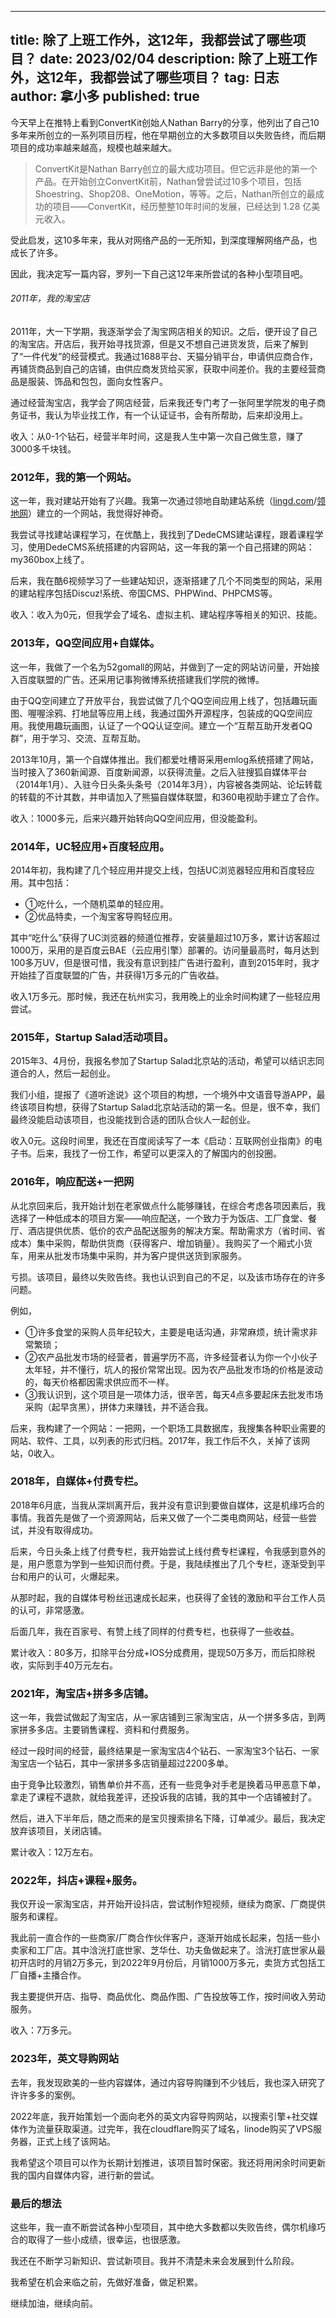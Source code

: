 
--- 
title: 除了上班工作外，这12年，我都尝试了哪些项目？
date: 2023/02/04
description: 除了上班工作外，这12年，我都尝试了哪些项目？
tag: 日志
author: 拿小多
published: true
--- 

今天早上在推特上看到ConvertKit创始人Nathan Barry的分享，他列出了自己10多年来所创立的一系列项目历程，他在早期创立的大多数项目以失败告终，而后期项目的成功率越来越高，规模也越来越大。

> ConvertKit是Nathan Barry创立的最大成功项目。但它远非是他的第一个产品。在开始创立ConvertKit前，Nathan曾尝试过10多个项目，包括Shoestring、Shop208、OneMotion，等等。之后，Nathan所创立的最成功的项目——ConvertKit，经历整整10年时间的发展，已经达到 1.28 亿美元收入。

受此启发，这10多年来，我从对网络产品的一无所知，到深度理解网络产品，也成长了许多。

因此，我决定写一篇内容，罗列一下自己这12年来所尝试的各种小型项目吧。

###### 2011年，我的淘宝店

2011年，大一下学期，我逐渐学会了淘宝网店相关的知识。之后，便开设了自己的淘宝店。开店后，我开始寻找货源，但是又不想自己进货发货，后来了解到了“一件代发”的经营模式。我通过1688平台、天猫分销平台，申请供应商合作，再铺货商品到自己的店铺，由供应商发货给买家，获取中间差价。我的主要经营商品是服装、饰品和包包，面向女性客户。

通过经营淘宝店，我学会了网店经营，后来我还专门考了一张阿里学院发的电子商务证书，我认为毕业找工作，有一个认证证书，会有所帮助，后来却没用上。

收入：从0-1个钻石，经营半年时间，这是我人生中第一次自己做生意，赚了3000多千块钱。

### 2012年，我的第一个网站。

这一年，我对建站开始有了兴趣。我第一次通过领地自助建站系统（[lingd.com](http://www.lingd.com/)/[领地网](http://www.lingw.net/)）建立的一个网站，我觉得好神奇。

我尝试寻找建站课程学习，在优酷上，我找到了DedeCMS建站课程，跟着课程学习，使用DedeCMS系统搭建的内容网站，这一年我的第一个自己搭建的网站：my360box上线了。

后来，我在酷6视频学习了一些建站知识，逐渐搭建了几个不同类型的网站，采用的建站程序包括Discuz!系统、帝国CMS、PHPWind、PHPCMS等。

收入：收入为0元，但我学会了域名、虚拟主机、建站程序等相关的知识、技能。

### 2013年，QQ空间应用+自媒体。

这一年，我做了一个名为52gomall的网站，并做到了一定的网站访问量，开始接入百度联盟的广告。还采用记事狗微博系统搭建我们学院的微博。

由于QQ空间建立了开放平台，我尝试做了几个QQ空间应用上线了，包括趣玩画图、喔喔涂鸦、打地鼠等应用上线，我通过国外开源程序，包装成的QQ空间应用。我使用趣玩画图，认证了一个QQ认证空间。建立一个“互帮互助开发者QQ群”，用于学习、交流、互帮互助。

2013年10月，第一个自媒体推出。我们都爱吐槽哥采用emlog系统搭建了网站，当时接入了360新闻源、百度新闻源，以获得流量。之后入驻搜狐自媒体平台（2014年1月）、入驻今日头条头条号（2014年3月），内容被各类网站、论坛转载的转载的不计其数，并申请加入了熊猫自媒体联盟，和360电视助手建立了合作。

收入：1000多元，后来兴趣开始转向QQ空间应用，但没能盈利。

### 2014年，UC轻应用+百度轻应用。

2014年初，我构建了几个轻应用并提交上线，包括UC浏览器轻应用和百度轻应用。其中包括：

-   ①吃什么，一个随机菜单的轻应用。
-   ②优品特卖，一个淘宝客导购轻应用。

其中“吃什么”获得了UC浏览器的频道位推荐，安装量超过10万多，累计访客超过1000万，采用的是百度云BAE（云应用引擎）部署的。访问量最高时，每月达到100多万UV，但是很可惜，我没有意识到挂广告进行盈利，直到2015年时，我才开始挂了百度联盟的广告，并获得1万多元的广告收益。

收入1万多元。那时候，我还在杭州实习，我用晚上的业余时间构建了一些轻应用尝试。

### 2015年，Startup Salad活动项目。

2015年3、4月份，我报名参加了Startup Salad北京站的活动，希望可以结识志同道合的人，然后一起创业。

我们小组，提报了《道听途说》这个项目的构想，一个境外中文语音导游APP，最终该项目构想，获得了Startup Salad北京站活动的第一名。但是，很不幸，我们最终没能启动该项目，也没能找到合适的团队合伙人一起创业。

收入0元。这段时间里，我还在百度阅读写了一本《启动：互联网创业指南》的电子书。后来，我找了一份工作，希望可以更深入的了解国内的创投圈。

### 2016年，响应配送+一把网

从北京回来后，我开始计划在老家做点什么能够赚钱，在综合考虑各项因素后，我选择了一种低成本的项目方案——响应配送，一个致力于为饭店、工厂食堂、餐厅、酒店提供优质、低价的农产品配送服务的解决方案。帮助需求方（省时间、省成本）集中采购，帮助供货商（获得客户、增加销量）。我购买了一个厢式小货车，用来从批发市场集中采购，并为客户提供送货到家服务。

亏损。该项目，最终以失败告终。我也认识到自己的不足，以及该市场存在的许多问题。

例如，

-   ①许多食堂的采购人员年纪较大，主要是电话沟通，非常麻烦，统计需求非常繁琐；
-   ②农产品批发市场的经营者，普遍学历不高，许多经营者认为你一个小伙子太年轻，并不懂行，坑人的报价常常出现。因为农产品批发市场的价格是波动的，每天价格都因需求供应而不一样。
-   ③我认识到，这个项目是一项体力活，很辛苦，每天4点多要起床去批发市场采购（起早贪黑），拼体力来赚钱，并不适合我。

后来，我构建了一个网站：一把网，一个职场工具数据库，我搜集各种职业需要的网站、软件、工具，以列表的形式归档。2017年，我工作后不久，关掉了该网站，0收入。

### 2018年，自媒体+付费专栏。

2018年6月底，当我从深圳离开后，我并没有意识到要做自媒体，这是机缘巧合的事情。我首先是做了一个资源网站，后来又做了一个二类电商网站，经营一些尝试，并没有取得成功。

后来，今日头条上线了付费专栏，我开始尝试上线付费专栏课程，令我感到意外的是，用户愿意为学到一些知识而付费。于是，我陆续推出了几个专栏，逐渐受到平台和用户的认可，火爆起来。

从那时起，我的自媒体号粉丝迅速成长起来，也获得了金钱的激励和平台工作人员的认可，非常感激。

后面几年，我在百家号、有赞上线了同样的付费专栏，也获得了一些收益。

累计收入：80多万，扣除平台分成+IOS分成费用，提现50万多万，而后扣除税收，实际到手40万元左右。

### 2021年，淘宝店+拼多多店铺。

这一年，我尝试做起了淘宝店，从一家店铺到三家淘宝店，从一个拼多多店，到两家拼多多店。主要销售课程、资料和付费服务。

经过一段时间的经营，最终结果是一家淘宝店4个钻石、一家淘宝3个钻石、一家淘宝店一个钻石，其中一家拼多多店销量超过2200多单。

由于竞争比较激烈，销售单价并不高，还有一些竞争对手老是换着马甲恶意下单，拿走了课程不退款，就给我差评，还投诉我的店铺，我的其中一个店铺被封了。

然后，进入下半年后，随之而来的是宝贝搜索排名下降，订单减少。最后，我决定放弃该项目，关闭店铺。

累计收入：12万左右。

### 2022年，抖店+课程+服务。

我仅开设一家淘宝店，并开始开设抖店，尝试制作短视频，继续为商家、厂商提供服务和课程。

我此前一直合作的一些商家/厂商合作伙伴客户，逐渐开始成长起来，包括一些小卖家和工厂店。其中浛洸打底世家、芝华仕、功夫鱼做起来了。浛洸打底世家从最初开店时的月销2万多元，到2022年9月份后，月销1000万多元，卖货方式包括工厂自播+主播合作。

我主要提供开店、指导、商品优化、商品作图、广告投放等工作，按时间收入劳动服务。

收入：7万多元。

### 2023年，英文导购网站

去年，我发现欧美的一些内容媒体，通过内容导购赚到不少钱后，我也深入研究了许许多多的案例。

2022年底，我开始策划一个面向老外的英文内容导购网站，以搜索引擎+社交媒体作为流量获取渠道。过完年，我在cloudflare购买了域名，linode购买了VPS服务器，正式上线了该网站。

我希望这个项目可以作为长期计划推进，该项目暂时保密。我还将用闲余时间更新我的国内自媒体内容，进行新的尝试。

### 最后的想法

这些年，我一直不断尝试各种小型项目，其中绝大多数都以失败告终，偶尔机缘巧合的取得了一些小成绩，很幸运，也很感激。

我还在不断学习新知识、尝试新项目。我并不清楚未来会发展到什么阶段。

我希望在机会来临之前，先做好准备，做足积累。

继续加油，继续向前。

